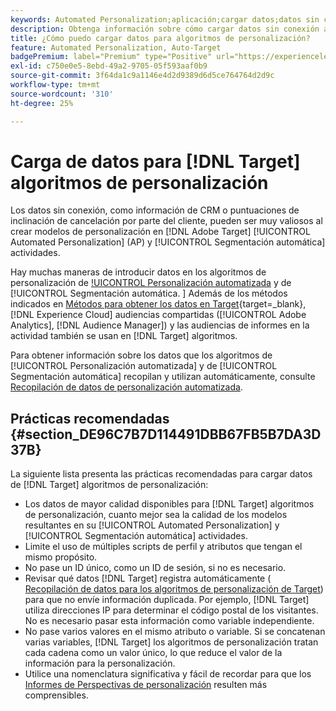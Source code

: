 ```yaml
---
keywords: Automated Personalization;aplicación;cargar datos;datos sin conexión;algoritmo de personalización;segmentación automática;segmentación automática;prácticas recomendadas
description: Obtenga información sobre cómo cargar datos sin conexión al crear modelos de personalización en [!DNL Adobe Target] [!UICONTROL Automated Personalization] (AP) y [!UICONTROL Segmentación automática] actividades.
title: ¿Cómo puedo cargar datos para algoritmos de personalización?
feature: Automated Personalization, Auto-Target
badgePremium: label="Premium" type="Positive" url="https://experienceleague.adobe.com/docs/target/using/introduction/intro.html?lang=en#premium newtab=true" tooltip="Consulte qué se incluye en Target Premium."
exl-id: c750e0e5-8ebd-49a2-9705-05f593aaf0b9
source-git-commit: 3f64da1c9a1146e4d2d9389d6d5ce764764d2d9c
workflow-type: tm+mt
source-wordcount: '310'
ht-degree: 25%

---
```


# Carga de datos para [!DNL Target] algoritmos de personalización

Los datos sin conexión, como información de CRM o puntuaciones de inclinación de cancelación por parte del cliente, pueden ser muy valiosos al crear modelos de personalización en [!DNL Adobe Target] [!UICONTROL Automated Personalization] (AP) y [!UICONTROL Segmentación automática] actividades.

Hay muchas maneras de introducir datos en los algoritmos de personalización de [!UICONTROL Personalización automatizada](AP) y de [!UICONTROL Segmentación automática. ] Además de los métodos indicados en [Métodos para obtener los datos en Target](https://experienceleague.adobe.com/docs/target-dev/developer/implementation/methods/methods-to-get-data-into-target.html){target=_blank}, [!DNL Experience Cloud] audiencias compartidas ([!UICONTROL Adobe Analytics], [!DNL Audience Manager]) y las audiencias de informes en la actividad también se usan en [!DNL Target] algoritmos.

Para obtener información sobre los datos que los algoritmos de [!UICONTROL Personalización automatizada] y de [!UICONTROL Segmentación automática] recopilan y utilizan automáticamente, consulte [Recopilación de datos de personalización automatizada](/help/main/c-activities/t-automated-personalization/ap-data.md).

## Prácticas recomendadas   {#section_DE96C7B7D114491DBB67FB5B7DA3D37B}

La siguiente lista presenta las prácticas recomendadas para cargar datos de [!DNL Target] algoritmos de personalización:

* Los datos de mayor calidad disponibles para [!DNL Target] algoritmos de personalización, cuanto mejor sea la calidad de los modelos resultantes en su [!UICONTROL Automated Personalization] y [!UICONTROL Segmentación automática] actividades.
* Limite el uso de múltiples scripts de perfil y atributos que tengan el mismo propósito.
* No pase un ID único, como un ID de sesión, si no es necesario.
* Revisar qué datos [!DNL Target] registra automáticamente ( [Recopilación de datos para los algoritmos de personalización de Target](/help/main/c-activities/t-automated-personalization/ap-data.md)) para que no envíe información duplicada. Por ejemplo, [!DNL Target] utiliza direcciones IP para determinar el código postal de los visitantes. No es necesario pasar esta información como variable independiente.
* No pase varios valores en el mismo atributo o variable. Si se concatenan varias variables, [!DNL Target] los algoritmos de personalización tratan cada cadena como un valor único, lo que reduce el valor de la información para la personalización.
* Utilice una nomenclatura significativa y fácil de recordar para que los   [Informes de Perspectivas de personalización](/help/main/c-reports/c-personalization-insights-reports/personalization-insights-reports.md#concept_A897070E1EDC403EB84CFB7A6ECAD767) resulten más comprensibles.
